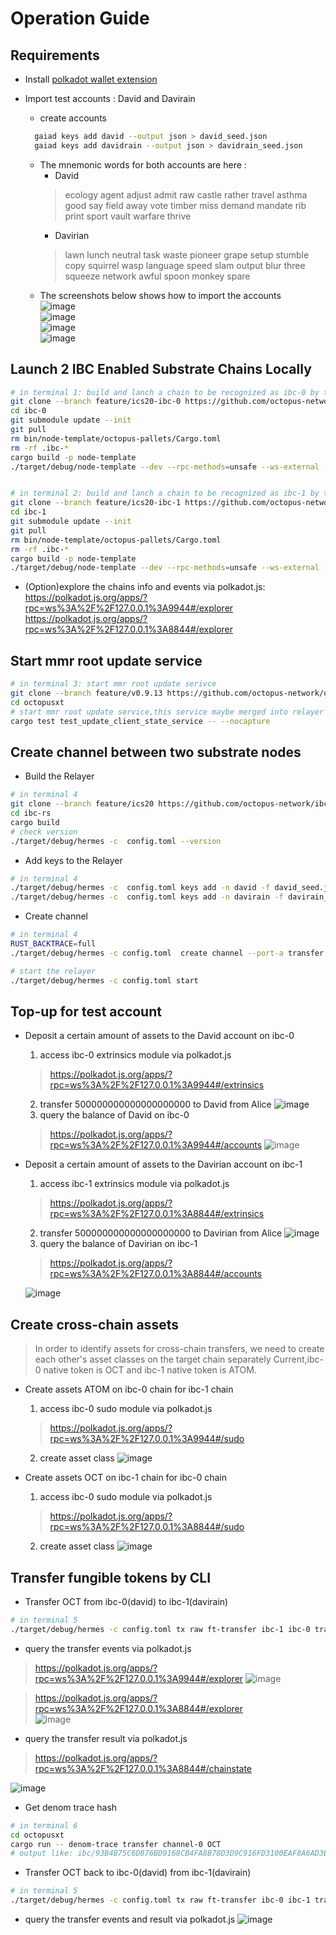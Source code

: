 # Operation Guide

## Requirements

- Install [polkadot wallet extension](https://polkadot.js.org/extension/)
- Import test accounts : David and Davirain
  - create accounts
  ```bash
    gaiad keys add david --output json > david_seed.json
    gaiad keys add davidrain --output json > davidrain_seed.json
  ```

  - The mnemonic words for both accounts are here :
    - David   
    >ecology agent adjust admit raw castle rather travel asthma good say field away vote timber miss demand mandate rib print sport vault warfare thrive
    - Davirian   
    >lawn lunch neutral task waste pioneer grape setup stumble copy squirrel wasp language speed slam output blur three squeeze network awful spoon monkey spare  
  - The screenshots below shows how to import the accounts  
  ![image](assets/import_step1.jpeg)  
  ![image](assets/import_step2.jpeg)  
  ![image](assets/import_step3.jpeg)  
  ![image](assets/import_step4.jpeg)  
## Launch 2 IBC Enabled Substrate Chains Locally

```bash
# in terminal 1: build and lanch a chain to be recognized as ibc-0 by the relayer
git clone --branch feature/ics20-ibc-0 https://github.com/octopus-network/substrate.git ibc-0
cd ibc-0
git submodule update --init
git pull
rm bin/node-template/octopus-pallets/Cargo.toml
rm -rf .ibc-*
cargo build -p node-template 
./target/debug/node-template --dev --rpc-methods=unsafe --ws-external --enable-offchain-indexing true


# in terminal 2: build and lanch a chain to be recognized as ibc-1 by the relayer
git clone --branch feature/ics20-ibc-1 https://github.com/octopus-network/substrate.git ibc-1
cd ibc-1
git submodule update --init
git pull
rm bin/node-template/octopus-pallets/Cargo.toml
rm -rf .ibc-*
cargo build -p node-template
./target/debug/node-template --dev --rpc-methods=unsafe --ws-external --enable-offchain-indexing true --port 2033 --ws-port 8844

```
* (Option)explore the chains info and events via polkadot.js:   
    https://polkadot.js.org/apps/?rpc=ws%3A%2F%2F127.0.0.1%3A9944#/explorer  
    https://polkadot.js.org/apps/?rpc=ws%3A%2F%2F127.0.0.1%3A8844#/explorer


## Start mmr root update service
```bash
# in terminal 3: start mmr root update serivce
git clone --branch feature/v0.9.13 https://github.com/octopus-network/octopusxt.git
cd octopusxt
# start mmr root update service,this service maybe merged into relayer in the future
cargo test test_update_client_state_service -- --nocapture 
```

## Create channel between two substrate nodes
* Build the Relayer
```bash
# in terminal 4
git clone --branch feature/ics20 https://github.com/octopus-network/ibc-rs.git
cd ibc-rs
cargo build
# check version
./target/debug/hermes -c  config.toml --version
```
* Add keys to the Relayer
```bash
# in terminal 4
./target/debug/hermes -c  config.toml keys add -n david -f david_seed.json ibc-0
./target/debug/hermes -c  config.toml keys add -n davirain -f davirain_seed.json ibc-1

```
* Create channel 
```bash
# in terminal 4
RUST_BACKTRACE=full  
./target/debug/hermes -c config.toml  create channel --port-a transfer --port-b transfer ibc-0 -c ibc-1 -o unordered --new-client-connection 

# start the relayer
./target/debug/hermes -c config.toml start  

```

## Top-up for test account
- Deposit a certain amount of assets to the David account on ibc-0
  1. access ibc-0 extrinsics module via polkadot.js  
  > https://polkadot.js.org/apps/?rpc=ws%3A%2F%2F127.0.0.1%3A9944#/extrinsics
  2. transfer 500000000000000000000 to David from Alice
  ![image](assets/d2d.jpeg)
  3. query the balance of David on ibc-0  
  > https://polkadot.js.org/apps/?rpc=ws%3A%2F%2F127.0.0.1%3A9944#/accounts
  ![image](assets/d_account.jpeg)

- Deposit a certain amount of assets to the Davirian account on ibc-1
  1. access ibc-1 extrinsics module via polkadot.js  
  > https://polkadot.js.org/apps/?rpc=ws%3A%2F%2F127.0.0.1%3A8844#/extrinsics
  2. transfer 500000000000000000000 to Davirian from Alice
  ![image](assets/d2dr.jpeg)
  3. query the balance of Davirian on ibc-1
  > https://polkadot.js.org/apps/?rpc=ws%3A%2F%2F127.0.0.1%3A8844#/accounts 

  ![image](assets/dr_account.jpeg)

## Create cross-chain assets 
>In order to identify assets for cross-chain transfers, we need to create each other's asset classes on the target chain separately
> Current,ibc-0 native token is OCT and ibc-1 native token is ATOM.

- Create assets ATOM on ibc-0 chain for ibc-1 chain  
  1. access ibc-0 sudo module via polkadot.js  
  > https://polkadot.js.org/apps/?rpc=ws%3A%2F%2F127.0.0.1%3A9944#/sudo   
  2. create asset class
![image](assets/ibc-0-cf.jpeg)
  
- Create assets OCT on ibc-1 chain for ibc-0 chain
  1. access ibc-0 sudo module via polkadot.js  
  > https://polkadot.js.org/apps/?rpc=ws%3A%2F%2F127.0.0.1%3A8844#/sudo 
  2. create asset class
![image](assets/ibc-1-cf.jpeg)

## Transfer fungible tokens by CLI
- Transfer OCT from ibc-0(david) to ibc-1(davirain)
```bash
# in terminal 5
./target/debug/hermes -c config.toml tx raw ft-transfer ibc-1 ibc-0 transfer channel-0 100000000000000000000 -o 9999 -d OCT
```
- query the transfer events via polkadot.js  
> https://polkadot.js.org/apps/?rpc=ws%3A%2F%2F127.0.0.1%3A9944#/explorer 
![image](assets/ibc-0-se.jpeg)  

> https://polkadot.js.org/apps/?rpc=ws%3A%2F%2F127.0.0.1%3A8844#/explorer   
![image](assets/ibc-1-re.png) 
- query the transfer result via polkadot.js
> https://polkadot.js.org/apps/?rpc=ws%3A%2F%2F127.0.0.1%3A8844#/chainstate 

![image](assets/ibc-1-result.jpeg) 

- Get denom trace hash  
```bash
# in terminal 6
cd octopusxt 
cargo run -- denom-trace transfer channel-0 OCT
# output like: ibc/93B4B75C6D876BD9168CB4FA8B78D3D9C916FD3100EAF8A6AD3B3093661E8B9E
```

- Transfer OCT back to ibc-0(david) from ibc-1(davirain)
```bash
# in terminal 5
./target/debug/hermes -c config.toml tx raw ft-transfer ibc-0 ibc-1 transfer channel-0 100000000000000000000 -o 9999 -d ibc/93B4B75C6D876BD9168CB4FA8B78D3D9C916FD3100EAF8A6AD3B3093661E8B9E
```
- query the transfer events and result via polkadot.js
![image](assets/ibc-1-back.jpeg)
